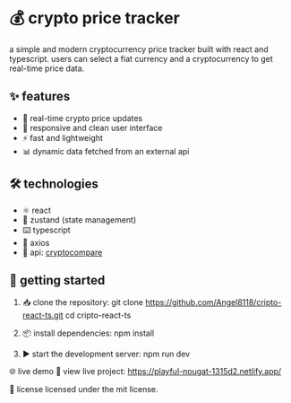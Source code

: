 # 💰 crypto price tracker

a simple and modern cryptocurrency price tracker built with react and typescript. users can select a fiat currency and a cryptocurrency to get real-time price data.

## ✨ features

- 🔄 real-time crypto price updates
- 📱 responsive and clean user interface
- ⚡ fast and lightweight
- 📊 dynamic data fetched from an external api

## 🛠️ technologies

- ⚛️ react
- 🧠 zustand (state management)
- ⌨️ typescript
- 📡 axios
- 🔗 api: [cryptocompare](https://www.cryptocompare.com/)

## 🚀 getting started

1. 📥 clone the repository:
git clone https://github.com/Angel8118/cripto-react-ts.git
cd cripto-react-ts

2. 📦 install dependencies:
npm install

3. ▶️ start the development server:
npm run dev

🌐 live demo
🔗 view live project: https://playful-nougat-1315d2.netlify.app/

📄 license
licensed under the mit license.
